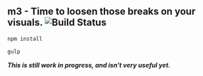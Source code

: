 ## m3 - Time to loosen those breaks on your visuals. ![Build Status](https://travis-ci.org/sachinio/m3.svg?branch=master)

```bash
npm install

gulp
```
***This is still work in progress, and isn't very useful yet.***
